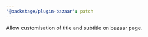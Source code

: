 ```yaml
---
'@backstage/plugin-bazaar': patch
---
```


Allow customisation of title and subtitle on bazaar page.
